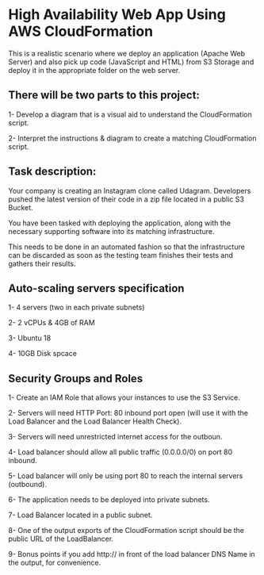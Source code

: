 # High Availability Web App Using AWS CloudFormation

This is a realistic scenario where we deploy an application (Apache Web Server) and also pick up code (JavaScript and HTML) from S3 Storage and deploy it in the appropriate folder on the web server.

## There will be two parts to this project:

1- Develop a diagram that is a visual aid to understand the CloudFormation script.

2- Interpret the instructions & diagram to create a matching CloudFormation script.


## Task description:

Your company is creating an Instagram clone called Udagram. Developers pushed the latest version of their code in a zip file located in a public S3 Bucket.

You have been tasked with deploying the application, along with the necessary supporting software into its matching infrastructure.

This needs to be done in an automated fashion so that the infrastructure can be discarded as soon as the testing team finishes their tests and gathers their results.

## Auto-scaling servers specification

1- 4 servers (two in each private subnets)

2- 2 vCPUs & 4GB of RAM

3- Ubuntu 18

4- 10GB Disk spcace

## Security Groups and Roles

1- Create an IAM Role that allows your instances to use the S3 Service.

2- Servers will need HTTP Port: 80 inbound port open (will use it with the Load Balancer and the Load Balancer Health Check).

3- Servers will need unrestricted internet access for the outboun.

4- Load balancer should allow all public traffic (0.0.0.0/0) on port 80 inbound.

5- Load balancer will only be using port 80 to reach the internal servers (outbound).

6- The application needs to be deployed into private subnets.

7- Load Balancer located in a public subnet.

8- One of the output exports of the CloudFormation script should be the public URL of the LoadBalancer.

9- Bonus points if you add http:// in front of the load balancer DNS Name in the output, for convenience.
